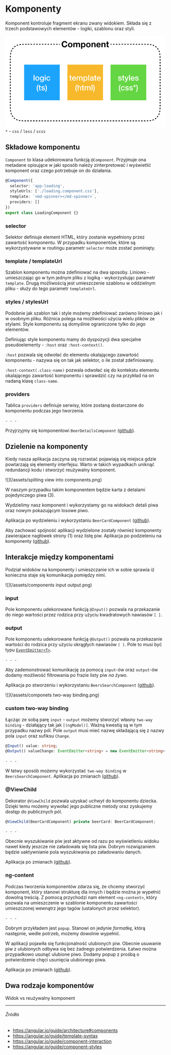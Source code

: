 # Komponenty

Komponent kontroluje fragment ekranu zwany widokiem. Składa się z trzech podstawowych elementów - logiki, szablonu oraz styli.

![](/assets/component.png)  
`*` - `css` / `less` / `scss`

## Składowe komponentu

`Component` to klasa udekorowana funkcją `@Component`. Przyjmuje ona metadane opisujące w jaki sposób należy zinterpretować i wyświetlić komponent oraz czego potrzebuje on do działania.

```ts
@Component({
  selector: 'app-loading',
  styleUrls: ['./loading.component.css'],
  template: `<md-spinner></md-spinner>`,
  providers: []
})
export class LoadingComponent {}
```

### selector

Selektor definiuje element HTML, który zostanie wypełniony przez zawartość komponentu. W przypadku komponentów, które są wykorzystywane w routingu parametr `selector` może zostać pominięty.

### template / templateUrl

Szablon komponentu można zdefiniować na dwa sposoby. Liniowo - umieszczając go w tym jednym pliku z logiką - wykorzystując parametr `template`. Drugą możliwością jest umieszczenie szablonu w oddzielnym pliku - służy do tego parametr `templateUrl`.

### styles / stylesUrl

Podobnie jak szablon tak i style możemy zdefiniować zarówno liniowo jak i w osobnym pliku. Różnica polega na możliwości użycia wielu plików ze stylami. Style komponentu są domyślnie ograniczone tylko do jego elementów.

Definiując style komponentu mamy do dyspozycji dwa specjalne pseudoelementy - `:host` oraz `:host-context()`.

`:host` pozwala się odwołać do elementu okalającego zawartość komponentu - nazywa się on tak jak selektor, o ile został zdefiniowany.

`:host-context(.class-name)` pozwala odwołać się do kontekstu elementu okalającego zawartość komponentu i sprawdzić czy na przykład na on nadaną klasę `class-name`.

### providers

Tablica `providers` definiuje serwisy, które zostaną dostarczone do komponentu podczas jego tworzenia.

`- - -`

Przyjrzyjmy się komponentowi `BeerDetailsComponent` \([github](https://github.com/mmotel/ng-beers-app/tree/v4/src/app/core/beer-details)\).

## Dzielenie na komponenty

Kiedy nasza aplikacja zaczyna się rozrastać pojawiają się miejsca gdzie powtarzają się elementy interfejsu. Warto w takich wypadkach uniknąć redundancji kodu i stworzyć reużywalny komponent.

![](/assets/spliting view into components.png)

W naszym przypadku takim komponentem będzie karta z detalami pojedynczego piwa (3).

Wydzielimy nasz komponent i wykorzystamy go na widokach detali piwa oraz nowym pokazującym losowe piwo.

Aplikacja po wydzieleniu i wykorzystaniu `BeerCardComponent` ([github](https://github.com/mmotel/ng-beers-app/tree/v6/src/app)).

Aby zachować spójność aplikacji wydzielone zostały również komponenty zawierajace nagłówek strony (1) oraz listę piw. Aplikacja po podzieleniu na komponenty ([github](https://github.com/mmotel/ng-beers-app/tree/v7/src/app)).

## Interakcje między komponentami

Podział widoków na komponenty i umieszczanie ich w sobie sprawia iż konieczna staje się komunikacja pomiędzy nimi.

![](/assets/components input output.png)

### input

Pole komponentu udekorowane funkcją `@Input()` pozwala na przekazanie do niego wartości przez rodzica przy użyciu kwadratowych nawiasów `[ ]`.

### output

Pole komponentu udekorowane funkcją `@Output()` pozwala na przekazanie wartości do rodzica przy użyciu okrągłych nawiasów `( )`. Pole to musi być typu [`EventEmitter<T>`](https://angular.io/api/core/EventEmitter).

`- - -`

Aby zademonstrować komunikację za pomocą `input`-ów oraz `output`-ów dodamy możliwość filtrowania po frazie listy piw _na żywo_.

Aplikacja po stworzeniu i wykorzystaniu `BeersSearchComponent` ([github](https://github.com/mmotel/ng-beers-app/tree/v8/src/app)).

![](/assets/componets two-way binding.png)

### custom two-way binding

Łącząc ze sobą parę `input` - `output` możemy stworzyć własny `two-way binding` - działający tak jak `[(ngModel)]`. Ważną kwestią są w tym przypadku nazwy pól. Pole `output` musi mieć nazwę składającą się z nazwy pola `input` oraz sufiksu `Change`.

```ts
@Input() value: string;
@Output() valueChange: EventEmitter<string> = new EventEmitter<string>();
```

`- - -`

W łatwy sposób możemy wykorzystać `two-way binding` w `BeersSearchComponent`. Aplikacja po zmianach ([github](https://github.com/mmotel/ng-beers-app/blob/v9/src/app)).

### @ViewChild

Dekorator `@ViewChild` pozwala uzyskać _uchwyt_ do komponentu dziecka. Dzięki temu możemy wywołać jego publiczne metody oraz zyskujemy dostęp do publicznych pól.

```ts
@ViewChild(BeerCardComponent) private beerCard: BeerCardComponent;
```

`- - -`

Obecnie wyszukiwanie piw jest aktywne od razu po wyświetleniu widoku nawet kiedy jeszcze nie załadowała się lista piw. Dobrym rozwiązaniem będzie uaktywnianie pola wyszukiwania po załadowaniu danych.

Aplikacja po zmianach ([github](https://github.com/mmotel/ng-beers-app/tree/v10/src/app)).

### ng-content

Podczas tworzenia komponentów zdarza się, że chcemy stworzyć komponent, który stanowi strukturę dla innych i będzie można je wypełnić dowolną treścią. Z pomocą przychodzi nam element `<ng-content>`, który pozwala na umieszczenie w szablonie komponentu zawartości umieszczonej wewnątrz jego tagów (ustalonych przez selektor).

`- - -`

Dobrym przykładem jest `popup`. Stanowi on jedynie _formatkę_, którą następnie, wedle potrzeb, możemy dowolnie wypełnić.  

W aplikacji pojawiła się funkcjonalność ulubionych piw. Obecnie usuwanie piw z ulubionych odbywa się bez żadnego potwierdzenia. Łatwo można przypadkowo usunąć ulubione piwo. Dodamy popup z prośbą o potwierdzenie chęci usunięcia ulubionego piwa.

Aplikacja po zmianach ([github](https://github.com/mmotel/ng-beers-app/tree/v16/src/app)).

## Dwa rodzaje komponentów

Widok vs reużywalny komponent


---

###### Źródła

* https://angular.io/guide/architecture#components
* https://angular.io/guide/template-syntax
* https://angular.io/guide/component-interaction
* https://angular.io/guide/component-styles



